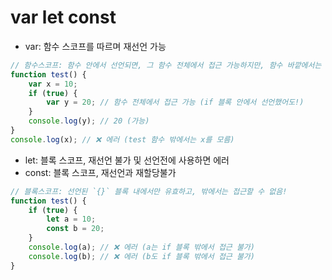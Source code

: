# var let const

- var: 함수 스코프를 따르며 재선언 가능
```javascript
// 함수스코프: 함수 안에서 선언되면, 그 함수 전체에서 접근 가능하지만, 함수 바깥에서는 접근 불가능!
function test() {
    var x = 10;
    if (true) {
        var y = 20; // 함수 전체에서 접근 가능 (if 블록 안에서 선언했어도!)
    }
    console.log(y); // 20 (가능)
}
console.log(x); // ❌ 에러 (test 함수 밖에서는 x를 모름)
```

- let: 블록 스코프, 재선언 불가 및 선언전에 사용하면 에러
- const: 블록 스코프, 재선언과 재할당불가
```javascript
// 블록스코프: 선언된 `{}` 블록 내에서만 유효하고, 밖에서는 접근할 수 없음!
function test() {
    if (true) {
        let a = 10;
        const b = 20;
    }
    console.log(a); // ❌ 에러 (a는 if 블록 밖에서 접근 불가)
    console.log(b); // ❌ 에러 (b도 if 블록 밖에서 접근 불가)
}
```